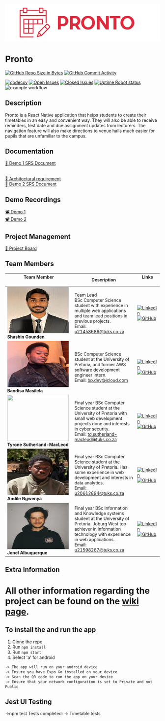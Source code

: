 <p align = "center">
<img src="Images/ProntoLogo.png" alt="Alt text" title="Optional title">
</p>

# Pronto

[![GitHub Repo Size in Bytes](https://img.shields.io/github/languages/code-size/COS301-SE-2023/Pronto)](https://github.com/COS301-SE-2023/Pronto)
[![GitHub Commit Activity](https://img.shields.io/github/commit-activity/w/COS301-SE-2023/Pronto)](https://github.com/COS301-SE-2023/Pronto)

[![codecov](https://codecov.io/gh/COS301-SE-2023/Pronto/branch/frontend-dev/graph/badge.svg?token=E5XAZ3LOGP)](https://codecov.io/gh/COS301-SE-2023/Pronto)
[![Open Issues](https://img.shields.io/github/issues/COS301-SE-2023/Pronto.svg?style=flat-square)](https://github.com/COS301-SE-2023/Pronto/issues)
[![Closed Issues](https://img.shields.io/github/issues-closed/COS301-SE-2023/Pronto.svg?style=flat-square)](https://github.com/COS301-SE-2023/Pronto/issues?q=is%3Aissue+is%3Aclosed)
[![Uptime Robot status](https://img.shields.io/uptimerobot/ratio/7/m794371847-738190ed660788defde4f595?style=flat-square)](https://img.shields.io/uptimerobot/ratio/7/m794371847-738190ed660788defde4f595)
![example workflow](https://github.com/COS301-SE-2023/Pronto/actions/workflows/Workflow.yaml/badge.svg)

## Description

Pronto is a React Native application that helps students to create their timetables in an easy and convenient way. They will also be able to receive reminders, test date and due assignment updates from lecturers. The navigation feature will also make directions to venue halls much easier for pupils that are unfamiliar to the campus.

## Documentation

<div><a href="https://github.com/COS301-SE-2023/Pronto/Documentation/Demo 1 documents/Demo 1 SRS">🧾 Demo 1  SRS Document</a></div>
<br><br>
<div><a href="https://github.com/COS301-SE-2023/Pronto/Documentation/Demo 2 documents/Architectural Requirements">🧾 Architectural requirement</a></div>
<div><a href="https://github.com/COS301-SE-2023/Pronto/Documentation/Demo 2 documents/Demo 2 SRS">🧾 Demo 2 SRS Document</a></div>

## Demo Recordings

<div><a href="https://drive.google.com/file/d/1HWyxFvWtt6HvSSNpiXuQ2BRM43qTEhgU/view?usp=share_link">📽️ Demo 1</a></div>
<div><a href="https://drive.google.com/file/d/1HWyxFvWtt6HvSSNpiXuQ2BRM43qTEhgU/view?usp=share_link">📽️ Demo 2</a></div>

## Project Management

<div><a href="https://github.com/orgs/COS301-SE-2023/projects/24">📅 Project Board</a></div>

## Team Members

| **Team Member** <br><img width=375/>                                                       | **Description**                                                                                                                                                                                                 | **Links** <img width=400/>                                                                                                                                                                                                                                                                                               |
| ------------------------------------------------------------------------------------------ | --------------------------------------------------------------------------------------------------------------------------------------------------------------------------------------------------------------- | ------------------------------------------------------------------------------------------------------------------------------------------------------------------------------------------------------------------------------------------------------------------------------------------------------------------------ |
| <img src="Images/shashin.jpg" width=200px height=150px> <br/> **Shashin Gounden**           | Team Lead <br> BSc Computer Science student with experience in multiple web applications and team lead positions in previous projects. <br> Email: u21458686@tuks.co.za                                         | [![LinkedIn](https://img.shields.io/badge/LinkedIn-0077B5?style=for-the-badge&logo=linkedin&logoColor=white)](https://www.linkedin.com/in/shashin-gounden-497725266/) <br> [![GitHub](https://img.shields.io/badge/GitHub-100000?style=for-the-badge&logo=github&logoColor=white)](https://github.com/ShashinGounden)    |
| <img src="Images/bandisa.jpg" width=200px height=150px> <br/> **Bandisa Masilela**         | BSc Computer Science student at the University of Pretoria, and former AWS software development engineer intern. <br> Email: bp.dev@icloud.com                                                               | [![LinkedIn](https://img.shields.io/badge/LinkedIn-0077B5?style=for-the-badge&logo=linkedin&logoColor=white)](https://linkedin.com/in/Bandisa) <br> [![GitHub](https://img.shields.io/badge/GitHub-100000?style=for-the-badge&logo=github&logoColor=white)](https://github.com/Bandisa)                                  |
| <img src="Images/tyrone.jpg" width=200px height=150px> <br/> **Tyrone Sutherland-MacLeod** | Final year BSc Computer Science student at the University of Pretoria with small web development projects done and interests in cyber security. <br> Email: td.sutherland-macleod@tuks.co.za                                                    | [![LinkedIn](https://img.shields.io/badge/LinkedIn-0077B5?style=for-the-badge&logo=linkedin&logoColor=white)](https://www.linkedin.com/in/tyrone-sutherland-macleod-6a3492253/) <br> [![GitHub](https://img.shields.io/badge/GitHub-100000?style=for-the-badge&logo=github&logoColor=white)](https://github.com/Tymac15) |
| <img src="Images/andile.jpg" width=200px height=150px> <br/> **Andile Ngwenya**            | Final year BSc Computer Science student at the University of Pretoria. Has some experience in web development and interests in data analytics.<br> Email: u20612894@tuks.co.za                                  | [![LinkedIn](https://img.shields.io/badge/LinkedIn-0077B5?style=for-the-badge&logo=linkedin&logoColor=white)](www.linkedin.com/in/andile-ngwenya-840686267) <br> [![GitHub](https://img.shields.io/badge/GitHub-100000?style=for-the-badge&logo=github&logoColor=white)](https://github.com/u20612894)                   |
| <img src="Images/jonel.jpg" width=200px height=150px> <br/> **Jonel Albuquerque**         | Final year BSc Information and Knowledge systems student at the University of Pretoria. Joburg West top achiever in information technology with experience in web applications.<br> Email: u21598267@tuks.co.za | [![LinkedIn](https://img.shields.io/badge/LinkedIn-0077B5?style=for-the-badge&logo=linkedin&logoColor=white)](https://www.linkedin.com/in/jonel-albuquerque-5b82b723a) <br> [![GitHub](https://img.shields.io/badge/GitHub-100000?style=for-the-badge&logo=github&logoColor=white)](https://github.com/u21598267)        |

## Extra Information

All other information regarding the project can be found on the [wiki page](https://github.com/COS301-SE-2023/Pronto/wiki).
=======
## To install the and run the app

1. Clone the repo
2. Run `npm install`
3. Run `npm start`
4. Select 'a' for android

```
-> The app will run on your android device
-> Ensure you have Expo Go installed on your device
-> Scan the QR code to run the app on your device
-> Ensure that your network configuration is set to Private and not Public
```

## Jest UI Testing

->npm test
Tests completed:
-> Timetable tests

